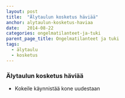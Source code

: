 ```yaml
---
layout: post
title:  "Älytaulun kosketus häviää"
anchor: alytaulun-kosketus-haviaa
date:   2014-08-22
categories: ongelmatilanteet-ja-tuki
parent_page_title: Ongelmatilanteet ja tuki
tags:
  - älytaulu
  - kosketus
---
```


### <a name="alytaulun-kosketus-haviaa">Älytaulun kosketus häviää</a>
* Kokeile käynnistää kone uudestaan
